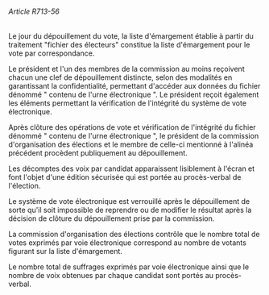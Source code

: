 ###### Article R713-56

Le jour du dépouillement du vote, la liste d'émargement établie à partir du traitement "fichier des électeurs" constitue la liste d'émargement pour le vote par correspondance.

Le président et l'un des membres de la commission au moins reçoivent chacun une clef de dépouillement distincte, selon des modalités en garantissant la confidentialité, permettant d'accéder aux données du fichier dénommé " contenu de l'urne électronique ". Le président reçoit également les éléments permettant la vérification de l'intégrité du système de vote électronique.

Après clôture des opérations de vote et vérification de l'intégrité du fichier dénommé " contenu de l'urne électronique ", le président de la commission d'organisation des élections et le membre de celle-ci mentionné à l'alinéa précédent procèdent publiquement au dépouillement.

Les décomptes des voix par candidat apparaissent lisiblement à l'écran et font l'objet d'une édition sécurisée qui est portée au procès-verbal de l'élection.

Le système de vote électronique est verrouillé après le dépouillement de sorte qu'il soit impossible de reprendre ou de modifier le résultat après la décision de clôture du dépouillement prise par la commission.

La commission d'organisation des élections contrôle que le nombre total de votes exprimés par voie électronique correspond au nombre de votants figurant sur la liste d'émargement.

Le nombre total de suffrages exprimés par voie électronique ainsi que le nombre de voix obtenues par chaque candidat sont portés au procès-verbal.

